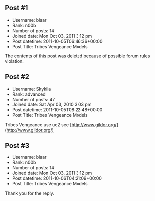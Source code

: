 ## Post #1
- Username: blaar
- Rank: n00b
- Number of posts: 14
- Joined date: Mon Oct 03, 2011 3:12 pm
- Post datetime: 2011-10-05T06:46:36+00:00
- Post Title: Tribes Vengeance Models

The contents of this post was deleted because of possible forum rules violation.
## Post #2
- Username: Skykila
- Rank: advanced
- Number of posts: 47
- Joined date: Sat Apr 03, 2010 3:03 pm
- Post datetime: 2011-10-05T08:22:48+00:00
- Post Title: Tribes Vengeance Models

Tribes Vengeance use ue2
see [http://www.gildor.org/](http://www.gildor.org/)
## Post #3
- Username: blaar
- Rank: n00b
- Number of posts: 14
- Joined date: Mon Oct 03, 2011 3:12 pm
- Post datetime: 2011-10-06T04:21:09+00:00
- Post Title: Tribes Vengeance Models

Thank you for the reply.
